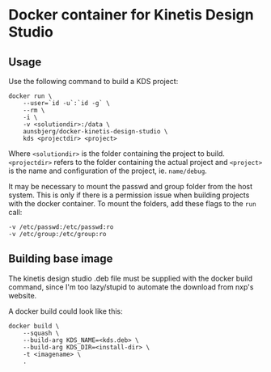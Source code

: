 # Docker container for Kinetis Design Studio

## Usage 

Use the following command to build a KDS project:

```
docker run \
    --user=`id -u`:`id -g` \
    --rm \
    -i \
    -v <solutiondir>:/data \
    aunsbjerg/docker-kinetis-design-studio \
    kds <projectdir> <project>
```

Where `<solutiondir>` is the folder containing the project to build. `<projectdir>` refers 
to the folder containing the actual project and `<project>` is the name and configuration of
the project, ie. `name/debug`.

It may be necessary to mount the passwd and group folder from the host system. This is only
if there is a permission issue when building projects with the docker container. To mount
the folders, add these flags to the `run` call:

```
-v /etc/passwd:/etc/passwd:ro
-v /etc/group:/etc/group:ro
```

## Building base image

The kinetis design studio .deb file must be supplied with the docker build command, since
I'm too lazy/stupid to automate the download from nxp's website.

A docker build could look like this:

```
docker build \
    --squash \
    --build-arg KDS_NAME=<kds.deb> \
    --build-arg KDS_DIR=<install-dir> \
    -t <imagename> \
    .
```
